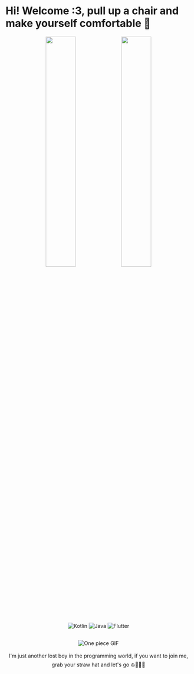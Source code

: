 <h1 aling="center"> Hi! Welcome :3, pull up a chair and make yourself comfortable 👒 </h1>

<div align="center">
  <img width="40%" src="https://github-readme-stats.vercel.app/api?username=PedroAlvim&show_icons=true&theme=dark&include_all_commits=true&count_private=true"/>
  <img width="40%" src="https://github-readme-stats.vercel.app/api/top-langs/?username=PedroAlvim&layout=compact&langs_count=7&theme=dark"/>
</div> 

##

<div align="center">
  <img src="https://user-images.githubusercontent.com/96398956/178578951-3825e95e-d5c9-4a49-a035-2c4fd6d4a05b.png" alt="Kotlin"/>
  <img src="https://user-images.githubusercontent.com/96398956/178578230-04bf1654-4190-4b90-959a-0b40b3e13a79.png" alt="Java"/>
  <img src="https://user-images.githubusercontent.com/96398956/178579474-34b45778-d9f6-409e-8cf6-9618ca2af05c.png" alt="Flutter"/>
</div>

##

<div align="center">  
  <img align="center" src="https://user-images.githubusercontent.com/96398956/178563371-f2c72642-58e8-4113-bfc4-cdd08528220a.gif" alt="One piece GIF"/> 
</div> 
<br>
<div align="center"> 
  I'm just another lost boy in the programming world, if you want to join me, grab your straw hat and let's go ⛵🏴‍☠️👒
</div>
